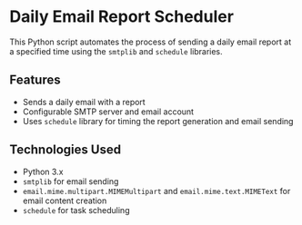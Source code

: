 # Daily Email Report Scheduler

This Python script automates the process of sending a daily email report at a specified time using the `smtplib` and `schedule` libraries.

## Features

- Sends a daily email with a report
- Configurable SMTP server and email account
- Uses `schedule` library for timing the report generation and email sending

## Technologies Used

- Python 3.x
- `smtplib` for email sending
- `email.mime.multipart.MIMEMultipart` and `email.mime.text.MIMEText` for email content creation
- `schedule` for task scheduling
